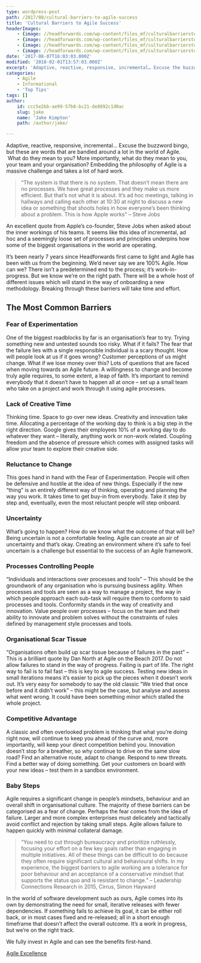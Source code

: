 ```yaml
---
type: wordpress-post
path: /2017/08/cultural-barriers-to-agile-success
title: 'Cultural Barriers to Agile Success'
headerImages:
    - {image: //headforwards.com/wp-content/files_mf/culturalbarrierstoagilesuccessbannersurfercornwall2.jpg, text: 'Cultural Barriers to Agile Success'}
    - {image: //headforwards.com/wp-content/files_mf/culturalbarrierstoagilesuccessbannerkanban.jpg, text: 'Cultural Barriers to Agile Success'}
    - {image: //headforwards.com/wp-content/files_mf/culturalbarrierstoagilesuccessgreenfield.jpg, text: 'Cultural Barriers to Agile Success'}
    - {image: //headforwards.com/wp-content/files_mf/culturalbarrierstoagilesuccessteam.jpg, text: 'Cultural Barriers to Agile Success'}
date: '2017-08-07T16:03:03.000Z'
modified: '2018-02-01T13:57:03.000Z'
excerpt: 'Adaptive, reactive, responsive, incremental… Excuse the buzzword bingo, but these are words that are bandied around a lot in the world of Agile.  What do they mean to you? More importantly, what do they mean to you, your team and your organisation? Embedding the philosophy of Agile is a massive challenge and takes a lot …'
categories:
    - Agile
    - Informational
    - 'Top Tips'
tags: []
author:
    id: ccc5e2bb-ae99-57b8-bc21-de8892c1d0ac
    slug: jake
    name: 'Jake Kimpton'
    path: /author/jake/

---
```

Adaptive, reactive, responsive, incremental… Excuse the buzzword bingo, but these are words that are bandied around a lot in the world of Agile.  What do they mean to you? More importantly, what do they mean to you, your team and your organisation? Embedding the philosophy of Agile is a massive challenge and takes a lot of hard work.

> “The system is that there is no system. That doesn’t mean there are no processes. We have great processes and they make us more efficient. But that’s not what it is about. It’s ad hoc meetings, talking in hallways and calling each other at 10:30 at night to discuss a new idea or something that shoots holes in how everyone’s been thinking about a problem. This is how Apple works” – Steve Jobs

An excellent quote from Apple’s co-founder, Steve Jobs when asked about the inner workings of his teams. It seems like this idea of incremental, ad hoc and a seemingly loose set of processes and principles underpins how some of the biggest organisations in the world are operating.

It’s been nearly 7 years since Headforwards first came to light and Agile has been with us from the beginning. We’d never say we are 100% Agile. How can we? There isn’t a predetermined end to the process; it’s work-in-progress. But we know we’re on the right path. There will be a whole host of different issues which will stand in the way of onboarding a new methodology. Breaking through these barriers will take time and effort.

The Most Common Barriers
------------------------

### **Fear of Experimentation**

One of the biggest roadblocks by far is an organisation’s fear to try. Trying something new and untested sounds too risky. What if it fails? The fear that the failure lies with a single responsible individual is a scary thought. How will people look at us if it goes wrong? Customer perceptions of us might change. What if we lose money over this? Lots of questions that are faced when moving towards an Agile future. A willingness to change and become truly agile requires, to some extent, a leap of faith. It’s important to remind everybody that it doesn’t have to happen all at once – set up a small team who take on a project and work through it using agile processes.

### **Lack of Creative Time**

Thinking time. Space to go over new ideas. Creativity and innovation take time. Allocating a percentage of the working day to think is a big step in the right direction. Google gives their employees 10% of a working day to do whatever they want – literally, anything work or non-work related. Coupling freedom and the absence of pressure which comes with assigned tasks will allow your team to explore their creative side.

### **Reluctance to Change**

This goes hand in hand with the Fear of Experimentation. People will often be defensive and hostile at the idea of new things. Especially if the new “thing” is an entirely different way of thinking, operating and planning the way you work. It takes time to get buy-in from everybody. Take it step by step and, eventually, even the most reluctant people will step onboard.

### **Uncertainty**

What’s going to happen? How do we know what the outcome of that will be? Being uncertain is not a comfortable feeling. Agile can create an air of uncertainty and that’s okay. Creating an environment where it’s safe to feel uncertain is a challenge but essential to the success of an Agile framework.

### **Processes Controlling People**

“Individuals and interactions over processes and tools” – This should be the groundwork of any organisation who is pursuing business agility. When processes and tools are seen as a way to manage a project, the way in which people approach each sub-task will require them to conform to said processes and tools. Conformity stands in the way of creativity and innovation. Value people over processes – focus on the team and their ability to innovate and problem solves without the constraints of rules defined by management style processes and tools.

### **Organisational Scar Tissue**

“Organisations often build up scar tissue because of failures in the past” – This is a brilliant quote by Dan North at Agile on the Beach 2017. Do not allow failures to stand in the way of progress. Failing is part of life. The right way to fail is to fail fast – this is key to agile success. Testing new ideas in small iterations means it’s easier to pick up the pieces when it doesn’t work out. It’s very easy for somebody to say the old classic “We tried that once before and it didn’t work” – this might be the case, but analyse and assess what went wrong. It could have been something minor which stalled the whole project.

### **Competitive Advantage**

A classic and often overlooked problem is thinking that what you’re doing right now, will continue to keep you ahead of the curve and, more importantly, will keep your direct competition behind you. Innovation doesn’t stop for a breather, so why continue to drive on the same slow road? Find an alternative route, adapt to change. Respond to new threats. Find a better way of doing something. Get your customers on board with your new ideas – test them in a sandbox environment.

### **Baby Steps**

Agile requires a significant change in people’s mindsets, behaviour and an overall shift in organisational culture. The majority of these barriers can be categorised as a fear of change. Perhaps the fear comes from the idea of failure. Larger and more complex enterprises must delicately and tactically avoid conflict and rejection by taking small steps. Agile allows failure to happen quickly with minimal collateral damage.

> “You need to cut through bureaucracy and prioritize ruthlessly, focusing your effort on a few key goals rather than engaging in multiple initiatives. All of these things can be difficult to do because they often require significant cultural and behavioural shifts. In my experience, the biggest barriers to agile working are a tolerance for poor behaviour and an acceptance of a conservative mindset that supports the status quo and is resistant to change.” – Leadership Connections Research in 2015, Cirrus, Simon Hayward

In the world of software development such as ours, Agile comes into its own by demonstrating the need for small, iterative releases with fewer dependencies. If something fails to achieve its goal, it can be either roll back, or in most cases fixed and re-released; all in a short enough timeframe that doesn’t affect the overall outcome. It’s a work in progress, but we’re on the right track.

We fully invest in Agile and can see the benefits first-hand.

[Agile Excellence](https://www.headforwards.com/agile-excellence/)
